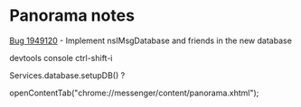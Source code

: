 # Panorama notes

[Bug 1949120](https://bugzilla.mozilla.org/show_bug.cgi?id=1949120) - Implement nsIMsgDatabase and friends in the new database


devtools console ctrl-shift-i

Services.database.setupDB() ?

openContentTab("chrome://messenger/content/panorama.xhtml");

